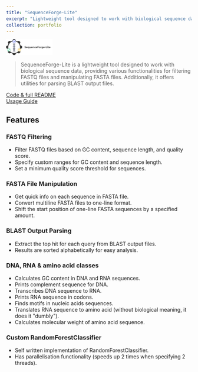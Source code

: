 ```yaml
---
title: "SequenceForge-Lite"
excerpt: "Lightweight tool designed to work with biological sequence data, providing various functionalities for filtering FASTQ files and manipulating FASTA files<br/><img src='/images/SequenceForge-Lite.png' width='500px'>"
collection: portfolio
---
```


<img src='/images/SequenceForge-Lite.png' width="25%">

> SequenceForge-Lite is a lightweight tool designed to work with biological sequence data, providing various functionalities for filtering FASTQ files and manipulating FASTA files. Additionally, it offers utilities for parsing BLAST output files.

<a href="https://github.com/iliapopov17/SequenceForge-Lite"><i class="fab fa-fw fa-github zoom" aria-hidden="true"></i> Code & full README </a><br>
<a href="https://github.com/iliapopov17/SequenceForge-Lite/wiki"><i class="fas fa-fw fa-link zoom" aria-hidden="true"></i> Usage Guide </a>

## Features
### FASTQ Filtering
- Filter FASTQ files based on GC content, sequence length, and quality score.
- Specify custom ranges for GC content and sequence length.
- Set a minimum quality score threshold for sequences.

### FASTA File Manipulation
- Get quick info on each sequence in FASTA file.
- Convert multiline FASTA files to one-line format.
- Shift the start position of one-line FASTA sequences by a specified amount.

### BLAST Output Parsing
- Extract the top hit for each query from BLAST output files.
- Results are sorted alphabetically for easy analysis.

### DNA, RNA & amino acid classes
- Calculates GC content in DNA and RNA sequences.
- Prints complement sequence for DNA.
- Transcribes DNA sequence to RNA.
- Prints RNA sequence in codons.
- Finds motifs in nucleic acids sequences.
- Translates RNA sequence to amino acid (without biological meaning, it does it "dumbly").
- Calculates molecular weight of amino acid sequence.

### Custom RandomForestClassifier
- Self written implementation of RandomForestClassifier.
- Has parallelisation functionality (speeds up 2 times when specifying 2 threads).